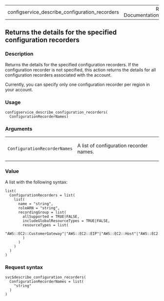 <table style="width: 100%;">
<tbody>
<tr class="odd">
<td>configservice_describe_configuration_recorders</td>
<td style="text-align: right;">R Documentation</td>
</tr>
</tbody>
</table>

## Returns the details for the specified configuration recorders

### Description

Returns the details for the specified configuration recorders. If the
configuration recorder is not specified, this action returns the details
for all configuration recorders associated with the account.

Currently, you can specify only one configuration recorder per region in
your account.

### Usage

    configservice_describe_configuration_recorders(
      ConfigurationRecorderNames)

### Arguments

<table>
<colgroup>
<col style="width: 35%" />
<col style="width: 65%" />
</colgroup>
<tbody>
<tr class="odd">
<td><code
id="configservice_describe_configuration_recorders_:_ConfigurationRecorderNames">ConfigurationRecorderNames</code></td>
<td><p>A list of configuration recorder names.</p></td>
</tr>
</tbody>
</table>

### Value

A list with the following syntax:

    list(
      ConfigurationRecorders = list(
        list(
          name = "string",
          roleARN = "string",
          recordingGroup = list(
            allSupported = TRUE|FALSE,
            includeGlobalResourceTypes = TRUE|FALSE,
            resourceTypes = list(
              "AWS::EC2::CustomerGateway"|"AWS::EC2::EIP"|"AWS::EC2::Host"|"AWS::EC2::Instance"|"AWS::EC2::InternetGateway"|"AWS::EC2::NetworkAcl"|"AWS::EC2::NetworkInterface"|"AWS::EC2::RouteTable"|"AWS::EC2::SecurityGroup"|"AWS::EC2::Subnet"|"AWS::CloudTrail::Trail"|"AWS::EC2::Volume"|"AWS::EC2::VPC"|"AWS::EC2::VPNConnection"|"AWS::EC2::VPNGateway"|"AWS::EC2::RegisteredHAInstance"|"AWS::EC2::NatGateway"|"AWS::EC2::EgressOnlyInternetGateway"|"AWS::EC2::VPCEndpoint"|"AWS::EC2::VPCEndpointService"|"AWS::EC2::FlowLog"|"AWS::EC2::VPCPeeringConnection"|"AWS::Elasticsearch::Domain"|"AWS::IAM::Group"|"AWS::IAM::Policy"|"AWS::IAM::Role"|"AWS::IAM::User"|"AWS::ElasticLoadBalancingV2::LoadBalancer"|"AWS::ACM::Certificate"|"AWS::RDS::DBInstance"|"AWS::RDS::DBSubnetGroup"|"AWS::RDS::DBSecurityGroup"|"AWS::RDS::DBSnapshot"|"AWS::RDS::DBCluster"|"AWS::RDS::DBClusterSnapshot"|"AWS::RDS::EventSubscription"|"AWS::S3::Bucket"|"AWS::S3::AccountPublicAccessBlock"|"AWS::Redshift::Cluster"|"AWS::Redshift::ClusterSnapshot"|"AWS::Redshift::ClusterParameterGroup"|"AWS::Redshift::ClusterSecurityGroup"|"AWS::Redshift::ClusterSubnetGroup"|"AWS::Redshift::EventSubscription"|"AWS::SSM::ManagedInstanceInventory"|"AWS::CloudWatch::Alarm"|"AWS::CloudFormation::Stack"|"AWS::ElasticLoadBalancing::LoadBalancer"|"AWS::AutoScaling::AutoScalingGroup"|"AWS::AutoScaling::LaunchConfiguration"|"AWS::AutoScaling::ScalingPolicy"|"AWS::AutoScaling::ScheduledAction"|"AWS::DynamoDB::Table"|"AWS::CodeBuild::Project"|"AWS::WAF::RateBasedRule"|"AWS::WAF::Rule"|"AWS::WAF::RuleGroup"|"AWS::WAF::WebACL"|"AWS::WAFRegional::RateBasedRule"|"AWS::WAFRegional::Rule"|"AWS::WAFRegional::RuleGroup"|"AWS::WAFRegional::WebACL"|"AWS::CloudFront::Distribution"|"AWS::CloudFront::StreamingDistribution"|"AWS::Lambda::Function"|"AWS::NetworkFirewall::Firewall"|"AWS::NetworkFirewall::FirewallPolicy"|"AWS::NetworkFirewall::RuleGroup"|"AWS::ElasticBeanstalk::Application"|"AWS::ElasticBeanstalk::ApplicationVersion"|"AWS::ElasticBeanstalk::Environment"|"AWS::WAFv2::WebACL"|"AWS::WAFv2::RuleGroup"|"AWS::WAFv2::IPSet"|"AWS::WAFv2::RegexPatternSet"|"AWS::WAFv2::ManagedRuleSet"|"AWS::XRay::EncryptionConfig"|"AWS::SSM::AssociationCompliance"|"AWS::SSM::PatchCompliance"|"AWS::Shield::Protection"|"AWS::ShieldRegional::Protection"|"AWS::Config::ConformancePackCompliance"|"AWS::Config::ResourceCompliance"|"AWS::ApiGateway::Stage"|"AWS::ApiGateway::RestApi"|"AWS::ApiGatewayV2::Stage"|"AWS::ApiGatewayV2::Api"|"AWS::CodePipeline::Pipeline"|"AWS::ServiceCatalog::CloudFormationProvisionedProduct"|"AWS::ServiceCatalog::CloudFormationProduct"|"AWS::ServiceCatalog::Portfolio"|"AWS::SQS::Queue"|"AWS::KMS::Key"|"AWS::QLDB::Ledger"|"AWS::SecretsManager::Secret"|"AWS::SNS::Topic"|"AWS::SSM::FileData"|"AWS::Backup::BackupPlan"|"AWS::Backup::BackupSelection"|"AWS::Backup::BackupVault"|"AWS::Backup::RecoveryPoint"|"AWS::ECR::Repository"|"AWS::ECS::Cluster"|"AWS::ECS::Service"|"AWS::ECS::TaskDefinition"|"AWS::EFS::AccessPoint"|"AWS::EFS::FileSystem"|"AWS::EKS::Cluster"|"AWS::OpenSearch::Domain"|"AWS::EC2::TransitGateway"|"AWS::Kinesis::Stream"|"AWS::Kinesis::StreamConsumer"|"AWS::CodeDeploy::Application"|"AWS::CodeDeploy::DeploymentConfig"|"AWS::CodeDeploy::DeploymentGroup"|"AWS::EC2::LaunchTemplate"|"AWS::ECR::PublicRepository"|"AWS::GuardDuty::Detector"|"AWS::EMR::SecurityConfiguration"|"AWS::SageMaker::CodeRepository"|"AWS::Route53Resolver::ResolverEndpoint"|"AWS::Route53Resolver::ResolverRule"|"AWS::Route53Resolver::ResolverRuleAssociation"|"AWS::DMS::ReplicationSubnetGroup"|"AWS::DMS::EventSubscription"|"AWS::MSK::Cluster"|"AWS::StepFunctions::Activity"|"AWS::WorkSpaces::Workspace"|"AWS::WorkSpaces::ConnectionAlias"|"AWS::SageMaker::Model"|"AWS::ElasticLoadBalancingV2::Listener"|"AWS::StepFunctions::StateMachine"|"AWS::Batch::JobQueue"|"AWS::Batch::ComputeEnvironment"|"AWS::AccessAnalyzer::Analyzer"|"AWS::Athena::WorkGroup"|"AWS::Athena::DataCatalog"|"AWS::Detective::Graph"|"AWS::GlobalAccelerator::Accelerator"|"AWS::GlobalAccelerator::EndpointGroup"|"AWS::GlobalAccelerator::Listener"|"AWS::EC2::TransitGatewayAttachment"|"AWS::EC2::TransitGatewayRouteTable"|"AWS::DMS::Certificate"|"AWS::AppConfig::Application"|"AWS::AppSync::GraphQLApi"|"AWS::DataSync::LocationSMB"|"AWS::DataSync::LocationFSxLustre"|"AWS::DataSync::LocationS3"|"AWS::DataSync::LocationEFS"|"AWS::DataSync::Task"|"AWS::DataSync::LocationNFS"|"AWS::EC2::NetworkInsightsAccessScopeAnalysis"|"AWS::EKS::FargateProfile"|"AWS::Glue::Job"|"AWS::GuardDuty::ThreatIntelSet"|"AWS::GuardDuty::IPSet"|"AWS::SageMaker::Workteam"|"AWS::SageMaker::NotebookInstanceLifecycleConfig"|"AWS::ServiceDiscovery::Service"|"AWS::ServiceDiscovery::PublicDnsNamespace"|"AWS::SES::ContactList"|"AWS::SES::ConfigurationSet"|"AWS::Route53::HostedZone"|"AWS::IoTEvents::Input"|"AWS::IoTEvents::DetectorModel"|"AWS::IoTEvents::AlarmModel"|"AWS::ServiceDiscovery::HttpNamespace"|"AWS::Events::EventBus"|"AWS::ImageBuilder::ContainerRecipe"|"AWS::ImageBuilder::DistributionConfiguration"|"AWS::ImageBuilder::InfrastructureConfiguration"|"AWS::DataSync::LocationObjectStorage"|"AWS::DataSync::LocationHDFS"|"AWS::Glue::Classifier"|"AWS::Route53RecoveryReadiness::Cell"|"AWS::Route53RecoveryReadiness::ReadinessCheck"|"AWS::ECR::RegistryPolicy"|"AWS::Backup::ReportPlan"|"AWS::Lightsail::Certificate"|"AWS::RUM::AppMonitor"|"AWS::Events::Endpoint"|"AWS::SES::ReceiptRuleSet"|"AWS::Events::Archive"|"AWS::Events::ApiDestination"|"AWS::Lightsail::Disk"|"AWS::FIS::ExperimentTemplate"|"AWS::DataSync::LocationFSxWindows"|"AWS::SES::ReceiptFilter"|"AWS::GuardDuty::Filter"|"AWS::SES::Template"|"AWS::AmazonMQ::Broker"|"AWS::AppConfig::Environment"|"AWS::AppConfig::ConfigurationProfile"|"AWS::Cloud9::EnvironmentEC2"|"AWS::EventSchemas::Registry"|"AWS::EventSchemas::RegistryPolicy"|"AWS::EventSchemas::Discoverer"|"AWS::FraudDetector::Label"|"AWS::FraudDetector::EntityType"|"AWS::FraudDetector::Variable"|"AWS::FraudDetector::Outcome"|"AWS::IoT::Authorizer"|"AWS::IoT::SecurityProfile"|"AWS::IoT::RoleAlias"|"AWS::IoT::Dimension"|"AWS::IoTAnalytics::Datastore"|"AWS::Lightsail::Bucket"|"AWS::Lightsail::StaticIp"|"AWS::MediaPackage::PackagingGroup"|"AWS::Route53RecoveryReadiness::RecoveryGroup"|"AWS::ResilienceHub::ResiliencyPolicy"|"AWS::Transfer::Workflow"|"AWS::EKS::IdentityProviderConfig"|"AWS::EKS::Addon"|"AWS::Glue::MLTransform"|"AWS::IoT::Policy"|"AWS::IoT::MitigationAction"|"AWS::IoTTwinMaker::Workspace"|"AWS::IoTTwinMaker::Entity"|"AWS::IoTAnalytics::Dataset"|"AWS::IoTAnalytics::Pipeline"|"AWS::IoTAnalytics::Channel"|"AWS::IoTSiteWise::Dashboard"|"AWS::IoTSiteWise::Project"|"AWS::IoTSiteWise::Portal"|"AWS::IoTSiteWise::AssetModel"|"AWS::IVS::Channel"|"AWS::IVS::RecordingConfiguration"|"AWS::IVS::PlaybackKeyPair"|"AWS::KinesisAnalyticsV2::Application"|"AWS::RDS::GlobalCluster"|"AWS::S3::MultiRegionAccessPoint"|"AWS::DeviceFarm::TestGridProject"|"AWS::Budgets::BudgetsAction"|"AWS::Lex::Bot"|"AWS::CodeGuruReviewer::RepositoryAssociation"|"AWS::IoT::CustomMetric"|"AWS::Route53Resolver::FirewallDomainList"|"AWS::RoboMaker::RobotApplicationVersion"|"AWS::EC2::TrafficMirrorSession"|"AWS::IoTSiteWise::Gateway"|"AWS::Lex::BotAlias"|"AWS::LookoutMetrics::Alert"|"AWS::IoT::AccountAuditConfiguration"|"AWS::EC2::TrafficMirrorTarget"|"AWS::S3::StorageLens"|"AWS::IoT::ScheduledAudit"|"AWS::Events::Connection"|"AWS::EventSchemas::Schema"|"AWS::MediaPackage::PackagingConfiguration"|"AWS::KinesisVideo::SignalingChannel"|"AWS::AppStream::DirectoryConfig"|"AWS::LookoutVision::Project"|"AWS::Route53RecoveryControl::Cluster"|"AWS::Route53RecoveryControl::SafetyRule"|"AWS::Route53RecoveryControl::ControlPanel"|"AWS::Route53RecoveryControl::RoutingControl"|"AWS::Route53RecoveryReadiness::ResourceSet"|"AWS::RoboMaker::SimulationApplication"|"AWS::RoboMaker::RobotApplication"|"AWS::HealthLake::FHIRDatastore"|"AWS::Pinpoint::Segment"|"AWS::Pinpoint::ApplicationSettings"|"AWS::Events::Rule"|"AWS::EC2::DHCPOptions"|"AWS::EC2::NetworkInsightsPath"|"AWS::EC2::TrafficMirrorFilter"|"AWS::EC2::IPAM"|"AWS::IoTTwinMaker::Scene"|"AWS::NetworkManager::TransitGatewayRegistration"|"AWS::CustomerProfiles::Domain"|"AWS::AutoScaling::WarmPool"|"AWS::Connect::PhoneNumber"|"AWS::AppConfig::DeploymentStrategy"|"AWS::AppFlow::Flow"|"AWS::AuditManager::Assessment"|"AWS::CloudWatch::MetricStream"|"AWS::DeviceFarm::InstanceProfile"|"AWS::DeviceFarm::Project"|"AWS::EC2::EC2Fleet"|"AWS::EC2::SubnetRouteTableAssociation"|"AWS::ECR::PullThroughCacheRule"|"AWS::GroundStation::Config"|"AWS::ImageBuilder::ImagePipeline"|"AWS::IoT::FleetMetric"|"AWS::IoTWireless::ServiceProfile"|"AWS::NetworkManager::Device"|"AWS::NetworkManager::GlobalNetwork"|"AWS::NetworkManager::Link"|"AWS::NetworkManager::Site"|"AWS::Panorama::Package"|"AWS::Pinpoint::App"|"AWS::Redshift::ScheduledAction"|"AWS::Route53Resolver::FirewallRuleGroupAssociation"|"AWS::SageMaker::AppImageConfig"|"AWS::SageMaker::Image"
            )
          )
        )
      )
    )

### Request syntax

    svc$describe_configuration_recorders(
      ConfigurationRecorderNames = list(
        "string"
      )
    )
